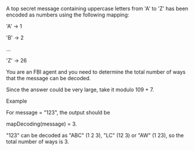 A top secret message containing uppercase letters from 'A' to 'Z' has been encoded as numbers using the following mapping:

'A' -> 1

'B' -> 2

...

'Z' -> 26

You are an FBI agent and you need to determine the total number of ways that the message can be decoded.

Since the answer could be very large, take it modulo 109 + 7.

Example

For message = "123", the output should be

mapDecoding(message) = 3.

"123" can be decoded as "ABC" (1 2 3), "LC" (12 3) or "AW" (1 23), so the total number of ways is 3.
